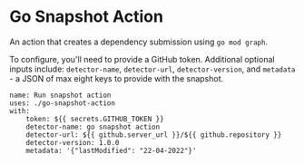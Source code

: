 # Go Snapshot Action

An action that creates a dependency submission using `go mod graph`.

To configure, you'll need to provide a GitHub token. Additional optional inputs include: `detector-name`, `detector-url`, `detector-version`, and `metadata` - a JSON of max eight keys to provide with the snapshot. 

```
name: Run snapshot action
uses: ./go-snapshot-action
with:
    token: ${{ secrets.GITHUB_TOKEN }}
    detector-name: go snapshot action
    detector-url: ${{ github.server_url }}/${{ github.repository }}
    detector-version: 1.0.0
    metadata: '{"lastModified": "22-04-2022"}'
```